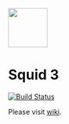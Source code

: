 <img src="https://github.com/CIRDLES/DRAKE/blob/master/logos/Squid/SquidLogo.ico" width="80">

Squid 3
=======

[![Build Status](https://travis-ci.org/CIRDLES/Squid.svg?branch=master)](https://travis-ci.org/CIRDLES/Squid)

Please visit [wiki](https://github.com/CIRDLES/Squid/wiki).
